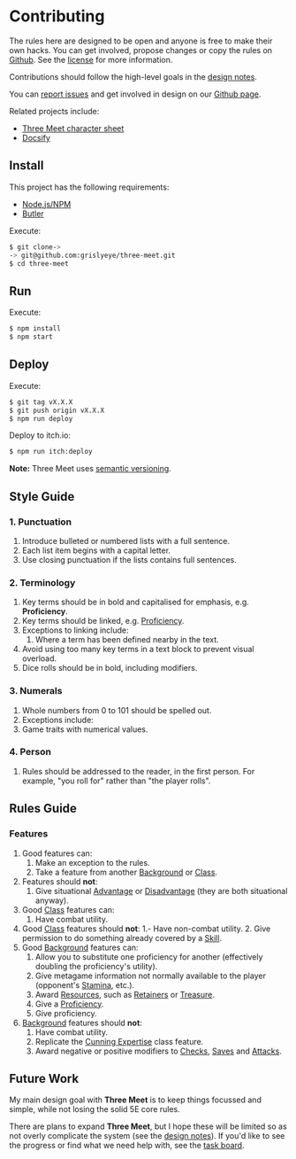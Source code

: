 # Contributing

The rules here are designed to be open and anyone is free to make their own hacks. You can get involved, propose changes or copy the rules on [Github](https://github.com/grislyeye/three-meet). See the [license](license.md) for more information.

Contributions should follow the high-level goals in the [design notes](design-notes.md).

You can [report issues](https://github.com/grislyeye/three-meet/issues/new) and get involved in design on our [Github page](https://github.com/grislyeye/three-meet).

Related projects include:

- [Three Meet character sheet](https://github.com/grislyeye/three-meet-char-sheet)
- [Docsify](https://docsify.js.org)

## Install

This project has the following requirements:

- [Node.js/NPM](https://docs.npmjs.com/downloading-and-installing-node-js-and-npm)
- [Butler](https://itch.io/docs/butler/installing.html)

Execute:

```sh
$ git clone->
-> git@github.com:grislyeye/three-meet.git
$ cd three-meet
```

## Run

Execute:

```sh
$ npm install
$ npm start
```

## Deploy

Execute:

```sh
$ git tag vX.X.X
$ git push origin vX.X.X
$ npm run deploy
```

Deploy to itch.io:

```sh
$ npm run itch:deploy
```

**Note:** Three Meet uses [semantic versioning](https://semver.org/).

## Style Guide

### 1. Punctuation

1. Introduce bulleted or numbered lists with a full sentence.
2. Each list item begins with a capital letter.
3. Use closing punctuation if the lists contains full sentences.

### 2. Terminology

  1. Key terms should be in bold and capitalised for emphasis, e.g. **Proficiency**.
  2. Key terms should be linked, e.g. [Proficiency](pages/rules/proficiency).
  3. Exceptions to linking include:
     1. Where a term has been defined nearby in the text.
  5. Avoid using too many key terms in a text block to prevent visual overload.
  6. Dice rolls should be in bold, including modifiers.

### 3. Numerals

  1. Whole numbers from 0 to 101 should be spelled out.
  2. Exceptions include:
  3. Game traits with numerical values.

### 4. Person

  1. Rules should be addressed to the reader, in the first person. For example, "you roll for" rather than "the player rolls".

## Rules Guide

### Features

  1. Good features can:
     1. Make an exception to the rules.
     2. Take a feature from another [Background](pages/backgrounds/index.md) or [Class](pages/classes/index.md).
  2. Features should **not**:
     1. Give situational [Advantage](pages/rules/advantage.md) or [Disadvantage](pages/rules/advantage.md) (they are both situational anyway).
  3. Good [Class](pages/backgrounds/index.md) features can:
     1. Have combat utility.
  4. Good [Class](pages/backgrounds/index.md) features should **not**:
     1.- Have non-combat utility.
     2. Give permission to do something already covered by a [Skill](pages/characters/skills.md).
  2. Good [Background](pages/backgrounds/index.md) features can:
     1. Allow you to substitute one proficiency for another (effectively doubling the proficiency's utility).
     2. Give metagame information not normally available to the player (opponent's [Stamina](), etc.).
     3. Award [Resources](../../pages/rules/usage.md), such as [Retainers](../../pages/equipment/retainers.md) or [Treasure](../../pages/equipment/wealth.md).
     4. Give a [Proficiency](../../pages/rules/proficiency.md).
     5. Give proficiency.
  6. [Background](pages/backgrounds/index.md) features should **not**:
     1. Have combat utility.
     2. Replicate the [Cunning Expertise](pages/classes/cunning.md#expertise) class feature.
     3. Award negative or positive modifiers to [Checks](), [Saves]() and [Attacks]().

## Future Work

My main design goal with **Three Meet** is to keep things focussed and simple, while not losing the solid 5E core rules.

There are plans to expand **Three Meet**, but I hope these will be limited so as not overly complicate the system (see the [design notes](design-notes.md)). If you'd like to see the progress or find what we need help with, see the [task board](https://github.com/orgs/grislyeye/projects/1).
